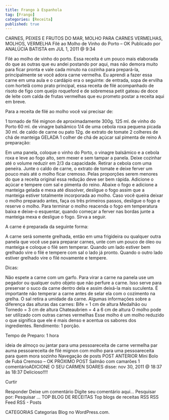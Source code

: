 ```yaml
---
title: Frango à Espanhola
tag: [Frango]
categories: [Receita]
published: true
---
```


CARNES, PEIXES E FRUTOS DO MAR, MOLHO PARA CARNES VERMELHAS, MOLHOS, VERMELHA
Filé ao Molho de Vinho do Porto – OK
Publicado por ANALÚCIA BATISTA em JUL 1, 2011 @ 9:34

Filé ao molho de vinho do porto.
Essa receita é um pouco mais elaborada do que as outras que eu andei postando por aqui, mas não demora muito para ficar pronta e vale cada minuto na cozinha para prepará-la, principalmente se você adora carne vermelha. Eu aprendi a fazer essa carne em uma aula e o cardápio era o seguinte: de entrada, sopa de ervilha com hortelã como prato principal, essa receita de filé acompanhado de risoto de figo com queijo roqueford e de sobremesa petit gateau de doce de leite com calda de frutas vermelhas que eu prometo postar a receita aqui em breve.

Para a receita de filé ao molho você vai precisar de:

1 tornado de filé mignon de aproximadamente 300g.
125 ml. de vinho do Porto
60 ml. de vinagre balsâmico
1/4 de uma cebola roxa pequena picada
30 ml. de caldo de carne ou pato
12g. de extrato de tomate
2 colheres de chá de manteiga GELADA
1 colher de chá de açúcar
sal
pimenta de reino
A preparação:

Em uma panela, coloque o vinho do Porto, o vinagre balsâmico e a cebola roxa e leve ao fogo alto, sem mexer e sem tampar a panela. Deixe cozinhar até o volume reduzir em 2/3 da capacidade. Retirar a cebola com uma peneira.
Junte o caldo de carne, o extrato de tomate e deixe ferver um pouco mais até o molho ficar cremoso. Pelas proporções serem menores do que a receita original essa redução deve ser bem rápida.
Adicione o açúcar e tempere com sal e pimenta do reino.
Abaixe o fogo e adicione a manteiga gelada e mexa até dissolver, desligue o fogo assim que a manteiga estiver totalmente incorporada ao molho.
Caso você queira deixar o molho preparado antes, faça os três primeiros passos, desligue o fogo e reserve o molho. Para terminar o molho reacenda o fogo em temperatura baixa e deixe-o esquentar, quando começar a ferver nas bordas junte a manteiga mexa e desligue o fogo. Sirva a seguir.

A carne é preparada da seguinte forma:

A carne será somente grelhada, então em uma frigideira ou qualquer outra panela que você use para preparar carnes, unte com um pouco de óleo ou manteiga e coloque o filé sem temperar. Quando um lado estiver bem grelhado vire o filé e tempere com sal o lado já pronto. Quando o outro lado estiver grelhado vire o filé novamente e tempere.

Dicas:

Não espete a carne com um garfo. Para virar a carne na panela use um pegador ou qualquer outro objeto que não perfure a carne. Isso serve para preservar o suco da carne dentro dela e assim deixá-la mais suculenta.
É importante não temperar a carne antes de selar ela com o cozimento na grelha. O sal retira a umidade da carne.
Algumas informações sobre a diferença das alturas das carnes:
Bife = 1 cm de altura
Medalhão ou Tornedo = 3 cm de altura
Chateaubrien = 4 a 6 cm de altura
O molho pode ser utilizado com outras carnes vermelhas
Esse molho é um molho reduzido o que significa que ele é mais denso e acentua os sabores dos ingredientes.
Rendimento: 1 porção.

Tempo de Preparo: 1 hora



ideia de almoço ou jantar para uma pessoareceita de carne vermelha par auma pessoareceita de filé mignon com molho para uma pessoareceita para quem mora sozinho
Navegação de posts
POST ANTERIOR
Mini Bolo de Fubá Cremoso – OK
PRÓXIMO POST
Salmão com camarões
1 comentárioADICIONE O SEU
CARMEN SOARES disse:
nov 30, 2011 @ 18:37 às 18:37
Delicioso!!!!

Curtir

Responder
Deixe um comentário
Digite seu comentário aqui...
Pesquisar por:
Pesquisar …
TOP BLOG DE RECEITAS
Top blogs de receitas
RSS
RSS Feed RSS - Posts

CATEGORIAS
Categorias
Blog no WordPress.com.

